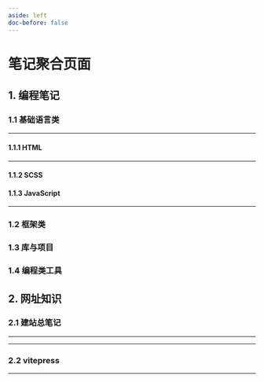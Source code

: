 ```yaml
---
aside: left 
doc-before: false
---
```


# 笔记聚合页面

## 1. 编程笔记

### 1.1 基础语言类

---



#### 1.1.1 HTML

---

<CardNote :momo="{
    title:'HTML笔记',
    intro:'它是一门标记语言',
    icon:'html',
    link:'/zo-repo/html/00 简述'
    }" />

#### 1.1.2 SCSS
#### 1.1.3 JavaScript

---

<CardNote :momo="{
    title:'Javascript笔记',
    intro:'。',
    icon:'javascript',
    link:'/zo-repo/javascript/00 简述'
    }" />


### 1.2 框架类

### 1.3 库与项目

### 1.4 编程类工具


## 2. 网址知识

### 2.1 建站总笔记

---

<CardNote :momo="{
    title:'建站相关笔记',
    intro:'记录了和建站相关的知识，包括：搭建方式、服务器的简单运维',
    icon:'web',
    link:'/zo-repo/build-site/00 简述'
    }" />

---

### 2.2 vitepress

---

<CardNote :momo="{
    title:'vitepress笔记',
    intro:'归纳了 vitepress 相关的知识，将 vitepress 官方文档变成自己可以看懂的笔记知识，同时增加了相同功能的不同实现方式。',
    icon:'vitepress',
    link:'/zo-repo/vitepress/00 简述'
    }" />





